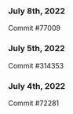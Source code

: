 ### July 8th, 2022

Commit #77009

### July 5th, 2022

Commit #314353


### July 4th, 2022

Commit #72281
